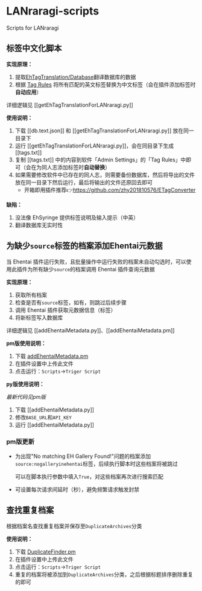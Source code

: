 # LANraragi-scripts
Scripts for LANraragi

## 标签中文化脚本

**实现原理：**

1. 提取[EhTagTranslation/Database](https://github.com/EhTagTranslation/Database/wiki/%E5%BC%80%E5%8F%91%E6%8C%87%E5%8D%97)翻译数据库的数据
2. 根据 [Tag Rules](https://sugoi.gitbook.io/lanraragi/v/dev/advanced-usage/tag-rules) 将所有匹配的英文标签替换为中文标签（会在插件添加标签时**自动应用**）

详细逻辑见 [[getEhTagTranslationForLANraragi.py]]

**使用说明：**

1. 下载 [[db.text.json]] 和 [[getEhTagTranslationForLANraragi.py]] 放在同一目录下
2. 运行 [[getEhTagTranslationForLANraragi.py]]，会在同目录下生成 [[tags.txt]]
3. 复制 [[tags.txt]] 中的内容到软件「Admin Settings」的「Tag Rules」中即可（会在为同人志添加标签时**自动替换**）
4. 如果需要修改软件中已存在的同人志，则需要备份数据库，然后将导出的文件放在同一目录下然后运行，最后将输出的文件还原回去即可
    - 开箱即用插件推荐👉https://github.com/zhy201810576/ETagConverter

**缺陷：**

1. 没法像 EhSyringe 提供标签说明及输入提示（中英）
2. 翻译数据库无实时性


## 为缺少`source`标签的档案添加Ehentai元数据

当 Ehentai 插件运行失败，且批量操作中运行失败的档案未自动勾选时，可以使用此插件为所有缺少`source`的档案调用 Ehentai 插件查询元数据

**实现原理：**

1. 获取所有档案
2. 检查是否有`source`标签，如有，则跳过后续步骤
3. 调用 Ehentai 插件获取元数据信息（标签）
4. 将新标签写入数据库

详细逻辑见 [[addEhentaiMetadata.py]]、[[addEhentaiMetadata.pm]]

**pm版使用说明：**

1. 下载 [addEhentaiMetadata.pm](https://github.com/chu-shen/LANraragi/blob/feat-ratingAndcomment/lib/LANraragi/Plugin/Scripts/addEhentaiMetadata.pm)
2. 在插件设置中上传此文件
3. 点击运行：`Scripts`->`Triger Script`

**py版使用说明：**

*最新代码见pm版*

1. 下载 [[addEhentaiMetadata.py]]
2. 修改`BASE_URL`和`API_KEY`
3. 运行 [[addEhentaiMetadata.py]]

### pm版更新

- 为出现"No matching EH Gallery Found!"问题的档案添加`source:nogalleryinehentai`标签，后续执行脚本时这些档案将被跳过

    可以在脚本执行参数中填入`True`，对这些档案再次进行搜索匹配

- 可设置每次请求间延时（秒），避免频繁请求触发封禁


## 查找重复档案

根据档案名查找重复档案并保存至`DuplicateArchives`分类

**使用说明：**

1. 下载 [DuplicateFinder.pm](https://github.com/chu-shen/LANraragi/blob/feat-ratingAndcomment/lib/LANraragi/Plugin/Scripts/DuplicateFinder.pm)
2. 在插件设置中上传此文件
3. 点击运行：`Scripts`->`Triger Script`
4. 重复的档案将被添加到`DuplicateArchives`分类，之后根据标题排序删除重复的即可